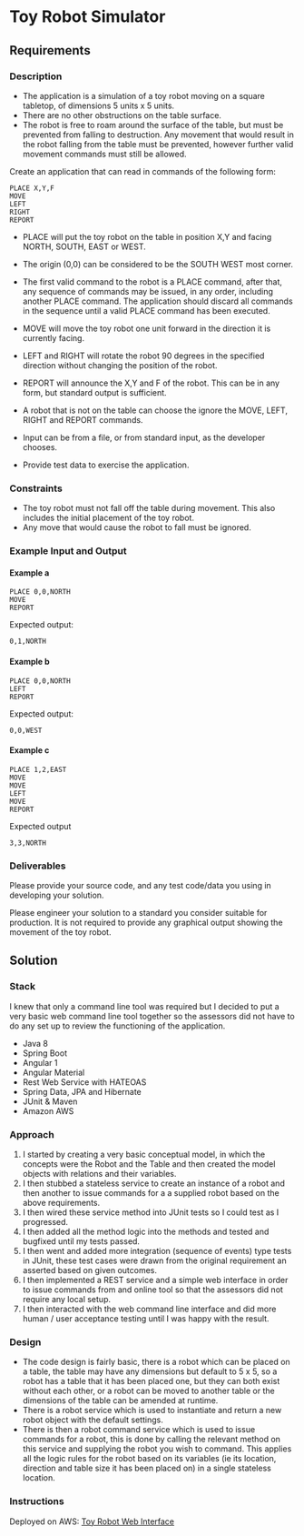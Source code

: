 # Toy Robot Simulator

## Requirements

### Description

* The application is a simulation of a toy robot moving on a square tabletop,
  of dimensions 5 units x 5 units.
* There are no other obstructions on the table surface.
* The robot is free to roam around the surface of the table, but must be
  prevented from falling to destruction. Any movement that would result in the
  robot falling from the table must be prevented, however further valid
  movement commands must still be allowed.

Create an application that can read in commands of the following form:

    PLACE X,Y,F
    MOVE
    LEFT
    RIGHT
    REPORT

* PLACE will put the toy robot on the table in position X,Y and facing NORTH,
  SOUTH, EAST or WEST.
* The origin (0,0) can be considered to be the SOUTH WEST most corner.
* The first valid command to the robot is a PLACE command, after that, any
  sequence of commands may be issued, in any order, including another PLACE
  command. The application should discard all commands in the sequence until
  a valid PLACE command has been executed.
* MOVE will move the toy robot one unit forward in the direction it is
  currently facing.
* LEFT and RIGHT will rotate the robot 90 degrees in the specified direction
  without changing the position of the robot.
* REPORT will announce the X,Y and F of the robot. This can be in any form,
  but standard output is sufficient.

* A robot that is not on the table can choose the ignore the MOVE, LEFT, RIGHT
  and REPORT commands.
* Input can be from a file, or from standard input, as the developer chooses.
* Provide test data to exercise the application.

### Constraints

* The toy robot must not fall off the table during movement. This also
  includes the initial placement of the toy robot.
* Any move that would cause the robot to fall must be ignored.

### Example Input and Output

#### Example a

    PLACE 0,0,NORTH
    MOVE
    REPORT

Expected output:

    0,1,NORTH

#### Example b

    PLACE 0,0,NORTH
    LEFT
    REPORT

Expected output:

    0,0,WEST

#### Example c

    PLACE 1,2,EAST
    MOVE
    MOVE
    LEFT
    MOVE
    REPORT

Expected output

    3,3,NORTH

### Deliverables

Please provide your source code, and any test code/data you using in
developing your solution.

Please engineer your solution to a standard you consider suitable for
production. It is not required to provide any graphical output showing the
movement of the toy robot.

## Solution

### Stack

I knew that only a command line tool was required but I decided to put a very basic web command line tool together so the assessors did not have to do any set up to review the functioning of the application.

* Java 8
* Spring Boot
* Angular 1
* Angular Material
* Rest Web Service with HATEOAS
* Spring Data, JPA and Hibernate
* JUnit & Maven
* Amazon AWS

### Approach
1. I started by creating a very basic conceptual model, in which the concepts were the Robot and the Table and then created the model objects with relations and their variables.
2. I then stubbed a stateless service to create an instance of a robot and then another to issue commands for a a supplied robot based on the above requirements.
3. I then wired these service method into JUnit tests so I could test as I progressed.
4. I then added all the method logic into the methods and tested and bugfixed until my tests passed.
5. I then went and added more integration (sequence of events) type tests in JUnit, these test cases were drawn from the original requirement an asserted based on given outcomes.
6. I then implemented a REST service and a simple web interface in order to issue commands from and online tool so that the assessors did not require any local setup.
7. I then interacted with the web command line interface and did more human / user acceptance testing until I was happy with the result.

### Design
* The code design is fairly basic, there is a robot which can be placed on a table, the table may have any dimensions but default to 5 x 5, so a robot has a table that it has been placed one, but they can both exist without each other, or a robot can be moved to another table or the dimensions of the table can be amended at runtime.
* There is a robot service which is used to instantiate and return a new robot object with the default settings.
* There is then a robot command service which is used to issue commands for a robot, this is done by calling the relevant method on this service and supplying the robot you wish to command. This applies all the logic rules for the robot based on its variables (ie its location, direction and table size it has been placed on) in a single stateless location.

### Instructions

Deployed on AWS: [Toy Robot Web Interface](http://sample-env-1.z3tsumgpxk.us-west-2.elasticbeanstalk.com/)
